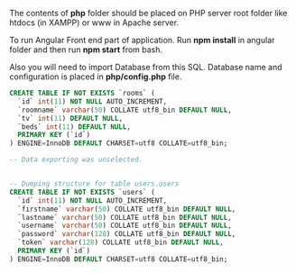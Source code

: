 The contents of <b>php</b> folder should be placed on PHP server root folder like htdocs (in XAMPP)
or www in Apache server. <br/>

To run Angular Front end part of application. Run <b>npm install</b> in angular folder and then run 
<b>npm start</b> from bash. <br/>

Also you will need to import Database from this SQL. Database name and configuration is placed in <b>php/config.php</b> file.<br/>

```sql
CREATE TABLE IF NOT EXISTS `rooms` (
  `id` int(11) NOT NULL AUTO_INCREMENT,
  `roomname` varchar(50) COLLATE utf8_bin DEFAULT NULL,
  `tv` int(11) DEFAULT NULL,
  `beds` int(11) DEFAULT NULL,
  PRIMARY KEY (`id`)
) ENGINE=InnoDB DEFAULT CHARSET=utf8 COLLATE=utf8_bin;

-- Data exporting was unselected.


-- Dumping structure for table users.users
CREATE TABLE IF NOT EXISTS `users` (
  `id` int(11) NOT NULL AUTO_INCREMENT,
  `firstname` varchar(50) COLLATE utf8_bin DEFAULT NULL,
  `lastname` varchar(50) COLLATE utf8_bin DEFAULT NULL,
  `username` varchar(50) COLLATE utf8_bin DEFAULT NULL,
  `password` varchar(128) COLLATE utf8_bin DEFAULT NULL,
  `token` varchar(128) COLLATE utf8_bin DEFAULT NULL,
  PRIMARY KEY (`id`)
) ENGINE=InnoDB DEFAULT CHARSET=utf8 COLLATE=utf8_bin;
```